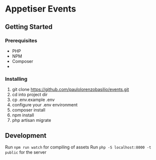 # Appetiser Events

## Getting Started

### Prerequisites
- PHP
- NPM
- Composer
- 
### Installing
1. git clone https://github.com/paulolorenzobasilio/events.git
2. cd into project dir
3. cp .env.example .env
4. configure your .env environment
5. composer install
6. npm install
7. php artisan migrate

## Development
Run `npm run watch` for compiling of assets
Run `php -S localhost:8000 -t public` for the server

